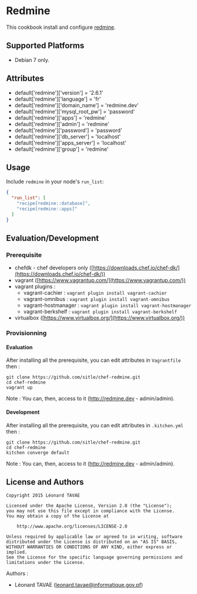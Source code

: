 # Redmine

This cookbook install and configure [redmine](http://www.redmine.org/).

## Supported Platforms

* Debian 7 only.

## Attributes

* default['redmine']['version'] = '2.6.1'
* default['redmine']['language'] = 'fr'
* default['redmine']['domain_name'] = 'redmine.dev'
* default['redmine']['mysql_root_pw'] = 'password'
* default['redmine']['apps'] = 'redmine'
* default['redmine']['admin'] = 'redmine'
* default['redmine']['password'] = 'password'
* default['redmine']['db_server'] = 'localhost'
* default['redmine']['apps_server'] = 'localhost'
* default['redmine']['group'] = 'redmine'

## Usage

Include `redmine` in your node's `run_list`:

```json
{
  "run_list": [
    "recipe[redmine::database]",
    "recipe[redmine::apps]"
  ]
}
```

## Evaluation/Development

### Prerequisite

* chefdk - chef developers only ([https://downloads.chef.io/chef-dk/](https://downloads.chef.io/chef-dk/))
* vagrant ([https://www.vagrantup.com/](https://www.vagrantup.com/))
* vagrant plugins :
  * vagrant-cachier : ```vagrant plugin install vagrant-cachier```
  * vagrant-omnibus : ```vagrant plugin install vagrant-omnibus```
  * vagrant-hostmanager : ```vagrant plugin install vagrant-hostmanager```
  * vagrant-berkshelf : ```vagrant plugin install vagrant-berkshelf```
* virtualbox ([https://www.virtualbox.org/](https://www.virtualbox.org/))

### Provisionning

#### Evaluation

After installing all the prerequisite, you can edit attributes in ```Vagrantfile``` then :

```
git clone https://github.com/sitle/chef-redmine.git
cd chef-redmine
vagrant up
```

Note : You can, then, access to it (http://redmine.dev - admin/admin).

#### Development

After installing all the prerequisite, you can edit attributes in ```.kitchen.yml``` then :

```
git clone https://github.com/sitle/chef-redmine.git
cd chef-redmine
kitchen converge default
```

Note : You can, then, access to it (http://redmine.dev - admin/admin).

## License and Authors

```
Copyright 2015 Léonard TAVAE

Licensed under the Apache License, Version 2.0 (the "License");
you may not use this file except in compliance with the License.
You may obtain a copy of the License at

    http://www.apache.org/licenses/LICENSE-2.0

Unless required by applicable law or agreed to in writing, software
distributed under the License is distributed on an "AS IS" BASIS,
WITHOUT WARRANTIES OR CONDITIONS OF ANY KIND, either express or implied.
See the License for the specific language governing permissions and
limitations under the License.
```

Authors :

* Léonard TAVAE (<leonard.tavae@informatique.gov.pf>)